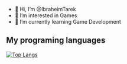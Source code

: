 - 👋 Hi, I’m @IbraheimTarek
- 👀 I’m interested in Games
- 🌱 I’m currently learning Game Development
<!---
IbraheimTarek/IbraheimTarek is a ✨ special ✨ repository because its `README.md` (this file) appears on your GitHub profile.
You can click the Preview link to take a look at your changes.
--->

## My programing languages
[![Top Langs](https://github-readme-stats.vercel.app/api/top-langs/?username=IbraheimTarek&theme=dark&layout=compact)](https://github.com/IbraheimTarek/github-readme-stats)
##
